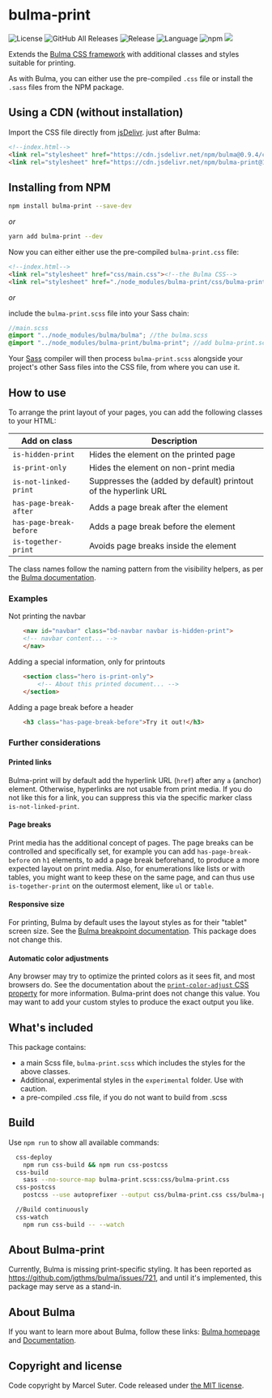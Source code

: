 # bulma-print

![License](https://img.shields.io/github/license/suterma/bulma-print.svg)
![GitHub All Releases](https://img.shields.io/github/downloads/suterma/bulma-print/total.svg)
![Release](https://img.shields.io/github/release/suterma/bulma-print.svg)
![Language](https://img.shields.io/github/languages/top/suterma/bulma-print.svg)
![npm](https://img.shields.io/npm/dm/bulma-print)
[![](https://data.jsdelivr.com/v1/package/npm/bulma-print/badge)](https://www.jsdelivr.com/package/npm/bulma-print)

Extends the [Bulma CSS framework](https://bulma.io/) with additional classes and styles suitable for printing.

As with Bulma, you can either use the pre-compiled `.css` file or install the `.sass` files from the NPM package.

## Using a CDN (without installation)

Import the CSS file directly from [jsDelivr](https://www.jsdelivr.com/package/npm/bulma-print). just after Bulma:

```html
<!--index.html-->
<link rel="stylesheet" href="https://cdn.jsdelivr.net/npm/bulma@0.9.4/css/bulma.min.css"><!--the Bulma CSS-->
<link rel="stylesheet" href="https://cdn.jsdelivr.net/npm/bulma-print@1.0.0/css/bulma-print.css"><!--add bulma-print.css-->
```

## Installing from NPM 

```sh
npm install bulma-print --save-dev
```
_or_

```sh
yarn add bulma-print --dev
```

Now you can either either use the pre-compiled `bulma-print.css` file:

```html
<!--index.html-->
<link rel="stylesheet" href="css/main.css"><!--the Bulma CSS-->
<link rel="stylesheet" href="./node_modules/bulma-print/css/bulma-print.css"><!--add bulma-print.css-->
```

_or_

include the `bulma-print.scss` file into your Sass chain:

```scss
//main.scss
@import "../node_modules/bulma/bulma"; //the bulma.scss
@import "../node_modules/bulma-print/bulma-print"; //add bulma-print.scss
```

Your [Sass](https://sass-lang.com/) compiler will then process `bulma-print.scss` alongside your project's other Sass files into the CSS file, from where you can use it.

## How to use

To arrange the print layout of your pages, you can add the following classes to your HTML:

| Add on class | Description |
| ------------- | ------------- |
| `is-hidden-print` | Hides the element on the printed page |
| `is-print-only` | Hides the element on non-print media |
| `is-not-linked-print` | Suppresses the (added by default) printout of the hyperlink URL |
| `has-page-break-after` | Adds a page break after the element |
| `has-page-break-before` | Adds a page break before the element |
| `is-together-print` | Avoids page breaks inside the element |

The class names follow the naming pattern from the visibility helpers, as per the [Bulma documentation](https://bulma.io/documentation/helpers/visibility-helpers/).

### Examples

Not printing the navbar
```html
    <nav id="navbar" class="bd-navbar navbar is-hidden-print">
    <!-- navbar content... -->
    </nav>
```

Adding a special information, only for printouts
```html
    <section class="hero is-print-only">
        <!-- About this printed document... -->
    </section>
```

Adding a page break before a header
```html
    <h3 class="has-page-break-before">Try it out!</h3>
```

### Further considerations

#### Printed links

Bulma-print will by default add the hyperlink URL (`href`) after any `a` (anchor) element. Otherwise, hyperlinks are not usable from  print media. If you do not like this for a link, you can suppress this via the specific marker class `is-not-linked-print`.

#### Page breaks

Print media has the additional concept of pages. The page breaks can be controlled and specifically set, for example you can add `has-page-break-before` on `h1` elements, to add a page break beforehand, to produce a more expected layout on print media. Also, for enumerations like lists or with tables, you might want to keep these on the same page, and can thus use `is-together-print` on the outermost element, like `ul` or `table`.

#### Responsive size

For printing, Bulma by default uses the layout styles as for their "tablet" screen size. See the [Bulma breakpoint documentation](https://bulma.io/documentation/overview/responsiveness/#breakpoints). This package does not change this.

#### Automatic color adjustments

Any browser may try to optimize the printed colors as it sees fit, and most browsers do. See the documentation about the [`print-color-adjust` CSS property](https://developer.mozilla.org/docs/Web/CSS/print-color-adjust) for more information. Bulma-print does not change this value. You may want to add your custom styles to produce the exact output you like.

## What's included

This package contains:

  - a main Scss file, `bulma-print.scss` which includes the styles for the above classes.
  - Additional, experimental styles in the `experimental` folder. Use with caution.
  - a pre-compiled .css file, if you do not want to build from .scss

## Build

Use `npm run` to show all available commands:

```sh
  css-deploy
    npm run css-build && npm run css-postcss
  css-build
    sass --no-source-map bulma-print.scss:css/bulma-print.css
  css-postcss
    postcss --use autoprefixer --output css/bulma-print.css css/bulma-print.css

  //Build continuously
  css-watch
    npm run css-build -- --watch    
```

## About Bulma-print

Currently, Bulma is missing print-specific styling. It has been reported as https://github.com/jgthms/bulma/issues/721, and until 
it's implemented, this package may serve as a stand-in.

## About Bulma

If you want to learn more about Bulma, follow these links: [Bulma homepage](http://bulma.io) and [Documentation](http://bulma.io/documentation/overview/start/).

## Copyright and license

Code copyright by Marcel Suter. Code released under [the MIT license](https://github.com/suterma/bulma-print/blob/main/LICENSE).